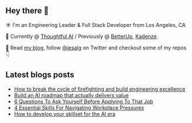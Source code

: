 ## Hey there 👋
:sunny: I'm an Engineering Leader & Full Stack Developer from Los Angeles, CA

:office: Currently @ [Thoughtful AI](https://github.com/Thoughtful-Automation) / Previously @ [BetterUp](https://github.com/BetterUp), [Kadenze](https://github.com/Kadenze).

:eyes: Read [my blog](https://jes.al/), follow [@jesalg](https://twitter.com/jesalg) on Twitter and checkout some of my repos :point_down: 

## Latest blogs posts
<!-- BLOG-POST-LIST:START -->
- [How to break the cycle of firefighting and build engineering excellence](https://jes.al/2025/01/how-break-cycle-of-firefighting/)
- [Build an AI roadmap that actually delivers value](https://jes.al/2024/10/build-an-ai-roadmap-that-actually-delivers-value/)
- [6 Questions To Ask Yourself Before Applying To That Job](https://jes.al/2024/07/6-questions-to-ask-yourself-before-applying-to-that-job/)
- [4 Essential Skills For Navigating Workplace Pressures](https://jes.al/2024/05/4-essential-skills-navigating-workplace-pressures/)
- [How to develop your skillset for the AI era](https://jes.al/2024/04/how-to-deveop-your-skillset-for-the-ai-area/)
<!-- BLOG-POST-LIST:END -->

